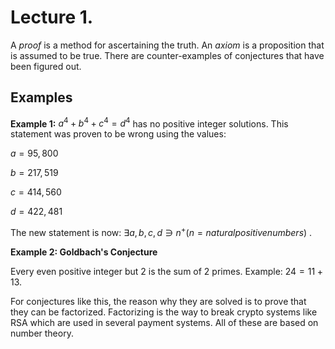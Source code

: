 # Lecture 1.

A _proof_ is a method for ascertaining the truth. An _axiom_ is a proposition that is assumed to be true.
There are counter-examples of conjectures that have been figured out.

## Examples
**Example 1:** $a^4 + b^4 + c^4 = d^4$  has no positive integer solutions.
This statement was proven to be wrong using the values:

$a = 95, 800$

$b = 217,519$

$c = 414 , 560$

$d = 422, 481$

The new statement is now: $\exists a, b, c, d \ni n^+ (n= natural positive numbers )$ .

**Example 2: Goldbach's Conjecture**

Every even positive integer but 2 is the sum of 2 primes. Example: $24 = 11 + 13$.

For conjectures like this, the reason why they are solved is to prove that they can be factorized. 
Factorizing is the way to break crypto systems like RSA which are used in several payment systems. 
All of these are based on number theory.